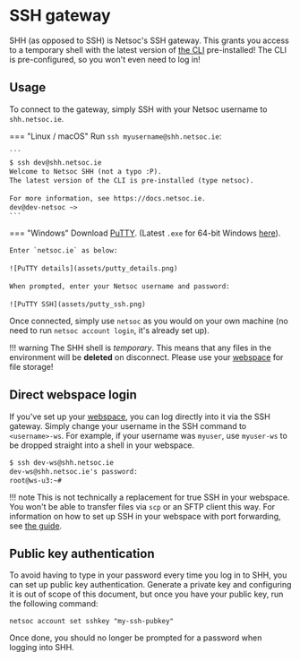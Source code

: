 # SSH gateway

SHH (as opposed to SSH) is Netsoc's SSH gateway. This grants you access to a
temporary shell with the latest version of [the CLI](../cli/) pre-installed!
The CLI is pre-configured, so you won't even need to log in!

## Usage

To connect to the gateway, simply SSH with your Netsoc username to `shh.netsoc.ie`.

=== "Linux / macOS"
    Run `ssh myusername@shh.netsoc.ie`:

    ```
    $ ssh dev@shh.netsoc.ie
    Welcome to Netsoc SHH (not a typo :P).
    The latest version of the CLI is pre-installed (type netsoc).

    For more information, see https://docs.netsoc.ie.
    dev@dev-netsoc ~>
    ```

=== "Windows"
    Download
    [PuTTY](https://www.chiark.greenend.org.uk/~sgtatham/putty/latest.html).
    (Latest `.exe` for 64-bit Windows
    [here](https://the.earth.li/~sgtatham/putty/latest/w64/putty.exe)).

    Enter `netsoc.ie` as below:

    ![PuTTY details](assets/putty_details.png)

    When prompted, enter your Netsoc username and password:

    ![PuTTY SSH](assets/putty_ssh.png)

Once connected, simply use `netsoc` as you would on your own machine (no need to
run `netsoc account login`, it's already set up).

!!! warning
    The SHH shell is _temporary_. This means that any files in the environment
    will be **deleted** on disconnect. Please use your [webspace][webspaced]
    for file storage!

## Direct webspace login

If you've set up your [webspace][webspaced], you can log directly into it via
the SSH gateway. Simply change your username in the SSH command to
`<username>-ws`. For example, if your username was `myuser`, use `myuser-ws` to
be dropped straight into a shell in your webspace.

```
$ ssh dev-ws@shh.netsoc.ie
dev-ws@shh.netsoc.ie's password:
root@ws-u3:~#
```

!!! note
    This is not technically a replacement for true SSH in your webspace. You
    won't be able to transfer files via `scp` or an SFTP client this way. For
    information on how to set up SSH in your webspace with port forwarding, see
    [the guide](../webspaced/guides/port_forwarding/).

## Public key authentication

To avoid having to type in your password every time you log in to SHH, you can
set up public key authentication. Generate a private key and configuring it is
out of scope of this document, but once you have your public key, run the
following command:

```
netsoc account set sshkey "my-ssh-pubkey"
```

Once done, you should no longer be prompted for a password when logging into
SHH.

[webspaced]: ../webspaced/
